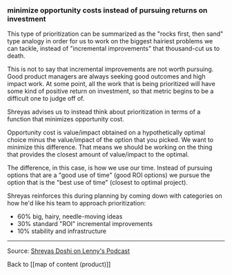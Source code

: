 ### minimize opportunity costs instead of pursuing returns on investment

This type of prioritization can be summarized as the "rocks first, then sand" type analogy in order for us to work on the biggest hairiest problems we can tackle, instead of "incremental improvements" that thousand-cut us to death.

This is not to say that incremental improvements are not worth pursuing. Good product managers are always seeking good outcomes and high impact work. At some point, all the work that is being prioritized will have some kind of positive return on investment, so that metric begins to be a difficult one to judge off of.

Shreyas advises us to instead think about prioritization in terms of a function that minimizes opportunity cost. 

Opportunity cost is value/impact obtained on a hypothetically optimal choice minus the value/impact of the option that you picked. We want to minimize this difference. That means we should be working on the thing that provides the closest amount of value/impact to the optimal.

The difference, in this case, is how we use our time. Instead of pursuing options that are a "good use of time" (good ROI options) we pursue the option that is the "best use of time" (closest to optimal project).

Shreyas reinforces this during planning by coming down with categories on how he'd like his team to approach prioritization:

- 60% big, hairy, needle-moving ideas
- 30% standard "ROI" incremental improvements
- 10% stability and infrastructure

---

Source: [Shreyas Doshi on Lenny's Podcast](https://open.spotify.com/episode/46ESEeVyHHA6sWE0AdfzTs?si=8a6cc8cc2f6747d4)

Back to [[map of content (product)]]